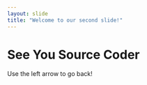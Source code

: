 ```yaml
---
layout: slide
title: "Welcome to our second slide!"
---
```

# See You Source Coder
Use the left arrow to go back!
